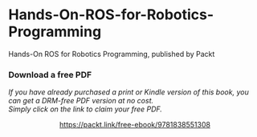 


# Hands-On-ROS-for-Robotics-Programming
Hands-On ROS for Robotics Programming, published by Packt
### Download a free PDF

 <i>If you have already purchased a print or Kindle version of this book, you can get a DRM-free PDF version at no cost.<br>Simply click on the link to claim your free PDF.</i>
<p align="center"> <a href="https://packt.link/free-ebook/9781838551308">https://packt.link/free-ebook/9781838551308 </a> </p>